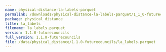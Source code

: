```yaml
---
name: physical-distance-la-labels-parquet
permalink: /downloads/physical-distance-la-labels-parquet/1_1_0-futurecouncils
package: physical_distance
title: la_labels
filename: la_labels.parquet
version: 1.1.0-futurecouncils
full_version: 1.1.0-futurecouncils
file: /data/physical_distance/1.1.0-futurecouncils/la_labels.parquet
---
```

